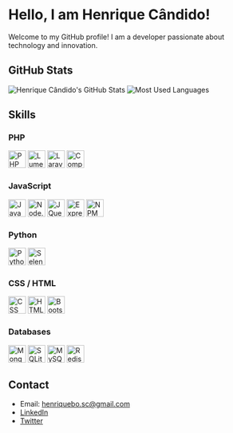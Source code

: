 # Hello, I am Henrique Cândido!

Welcome to my GitHub profile! I am a developer passionate about technology and innovation.

## GitHub Stats

![Henrique Cândido's GitHub Stats](https://github-readme-stats.vercel.app/api?username=henriquesancan&show_icons=true&theme=light)
![Most Used Languages](https://github-readme-stats.vercel.app/api/top-langs/?username=henriquesancan&layout=compact&langs_count=7&theme=light)

## Skills

### PHP

<div style="display: inline-block">
    <img alt="PHP" height="35" src="https://cdn.jsdelivr.net/gh/devicons/devicon@latest/icons/php/php-original.svg"/>
    <img alt="Lumen" height="35" src="https://cdn.jsdelivr.net/gh/devicons/devicon@latest/icons/lumen/lumen-original.svg"/>
    <img alt="Laravel" height="35" src="https://cdn.jsdelivr.net/gh/devicons/devicon@latest/icons/laravel/laravel-original.svg"/>
    <img alt="Composer" height="35" src="https://cdn.jsdelivr.net/gh/devicons/devicon@latest/icons/composer/composer-original.svg"/>
</div>

### JavaScript

<div style="display: inline-block">
    <img alt="JavaScript" height="35" src="https://cdn.jsdelivr.net/gh/devicons/devicon@latest/icons/javascript/javascript-original.svg"/>
    <img alt="Node.js" height="35" src="https://cdn.jsdelivr.net/gh/devicons/devicon@latest/icons/nodejs/nodejs-original.svg"/>
    <img alt="JQuery" height="35" src="https://cdn.jsdelivr.net/gh/devicons/devicon@latest/icons/jquery/jquery-original-wordmark.svg"/>
    <img alt="Express.js" height="35" src="https://cdn.jsdelivr.net/gh/devicons/devicon@latest/icons/express/express-original.svg"/>
    <img alt="NPM" height="35" src="https://cdn.jsdelivr.net/gh/devicons/devicon@latest/icons/npm/npm-original-wordmark.svg"/>
</div>

### Python

<div style="display: inline-block">
    <img alt="Python" height="35" src="https://cdn.jsdelivr.net/gh/devicons/devicon@latest/icons/python/python-original.svg"/>
    <img alt="Selenium" height="35" src="https://cdn.jsdelivr.net/gh/devicons/devicon@latest/icons/selenium/selenium-original.svg"/>
</div>

### CSS / HTML

<div style="display: inline-block">
    <img alt="CSS" height="35" src="https://cdn.jsdelivr.net/gh/devicons/devicon@latest/icons/css3/css3-original.svg"/>
    <img alt="HTML" height="35" src="https://cdn.jsdelivr.net/gh/devicons/devicon@latest/icons/html5/html5-original.svg"/>
    <img alt="Bootstrap" height="35" src="https://cdn.jsdelivr.net/gh/devicons/devicon@latest/icons/bootstrap/bootstrap-original.svg"/>
</div>

### Databases

<div style="display: inline-block">
    <img alt="MongoDB" height="35" src="https://cdn.jsdelivr.net/gh/devicons/devicon@latest/icons/mongodb/mongodb-original.svg"/>
    <img alt="SQLite" height="35" src="https://cdn.jsdelivr.net/gh/devicons/devicon@latest/icons/sqlite/sqlite-original-wordmark.svg"/>
    <img alt="MySQL" height="35" src="https://cdn.jsdelivr.net/gh/devicons/devicon@latest/icons/mysql/mysql-original-wordmark.svg"/>
    <img alt="Redis" height="35" src="https://cdn.jsdelivr.net/gh/devicons/devicon@latest/icons/redis/redis-original.svg"/>
</div>

## Contact

- Email: henriquebo.sc@gmail.com
- [LinkedIn](https://www.linkedin.com/in/henriquesancan)
- [Twitter](https://twitter.com/henriquesancan)
